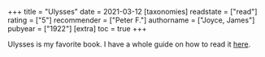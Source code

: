 +++
title = "Ulysses"
date = 2021-03-12
[taxonomies]
  readstate = ["read"]
  rating = ["5"]
  recommender = ["Peter F."]
  authorname = ["Joyce, James"]
  pubyear = ["1922"]
[extra]
  toc = true
+++

Ulysses is my favorite book. I have a whole guide on how to read it [here](https://nnix.com/projects/ulysses).
